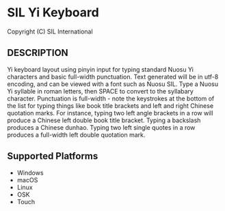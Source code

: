 SIL Yi Keyboard
=====================

Copyright (C) SIL International


DESCRIPTION
-------------------
Yi keyboard layout using pinyin input for typing standard Nuosu Yi characters and basic full-width punctuation. 
Text generated will be in utf-8 encoding, and can be viewed with a font such as Nuosu SIL. Type a Nuosu Yi syllable 
in roman letters, then SPACE to convert to the syllabary character. Punctuation is full-width - note 
the keystrokes at the bottom of the list for typing things like book title brackets and left and right Chinese 
quotation marks. For instance, typing two left angle brackets in a row will produce a Chinese left double book title 
bracket. Typing a backslash produces a Chinese dunhao. Typing two left single quotes in a row produces a full-width 
left double quotation mark.


Supported Platforms
-------------------
 * Windows
 * macOS
 * Linux
 * OSK
 * Touch
 
